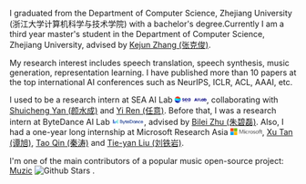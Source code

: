 I graduated from the Department of Computer Science, Zhejiang University (浙江大学计算机科学与技术学院) with a bachelor's degree.Currently I am a third year master's student in the Department of Computer Science, Zhejiang University, advised by [Kejun Zhang (张克俊)](https://person.zju.edu.cn/en/zhangkejun). 

My research interest includes speech translation, speech synthesis, music generation, representation learning. I have published more than 10 papers at the top international AI conferences such as NeurIPS, ICLR, ACL, AAAI, etc. 
<!-- <a href='https://scholar.google.com/citations?user=eBBFeVcAAAAJ'><img src="https://img.shields.io/endpoint?logo=Google%20Scholar&url=https%3A%2F%2Fcdn.jsdelivr.net%2Fgh%2FActuy%2Factuy.github.io@google-scholar-stats%2Fgs_data_shieldsio.json&labelColor=f6f6f6&color=9cf&style=flat&label=citations"></a>  -->

I used to be a research intern at SEA AI Lab <img src='./images/sea_logo.webp' style="width: 4em;">, collaborating with [Shuicheng Yan (颜水成)](https://yanshuicheng.ai/) and [Yi Ren (任意)](https://rayeren.github.io/). 
Before that, I was a research intern at ByteDance AI Lab <img src='./images/bytedance_logo.png' style="width: 4em;">, advised by [Bilei Zhu (朱碧磊)](https://scholar.google.com/citations?user=l7bdsnoAAAAJ&hl=en). 
Also, I had a one-year long internship at Microsoft Research Asia <img src='./images/microsoft_logo.svg' style="width: 4em;">, [Xu Tan (谭旭)](https://www.microsoft.com/en-us/research/people/xuta/), [Tao Qin (秦涛)](https://www.microsoft.com/en-us/research/people/taoqin/) and [Tie-yan Liu (刘铁岩)](https://www.microsoft.com/en-us/research/people/tyliu/). 

I'm one of the main contributors of a popular music open-source project: [Muzic](https://github.com/microsoft/muzic) ![Github Stars](https://img.shields.io/github/stars/microsoft/muzic?style=social) .

<!-- I used to collaborate with people at Microsoft Research Asia, Microsoft <img src='./images/microsoft_logo.svg' style="width: 4em;"> and SAIL <img src='./images/logo-sea-header-desktop.webp' style='width: 4em;'>. -->

<!-- My selected open-source project: [NATSpeech](https://github.com/NATSpeech/NATSpeech) ![Github Stars](https://img.shields.io/github/stars/NATSpeech/NATSpeech?style=social) ; [DiffSinger](https://github.com/MoonInTheRiver/DiffSinger) ![GitHub Stars](https://img.shields.io/github/stars/MoonInTheRiver/DiffSinger?style=social). -->